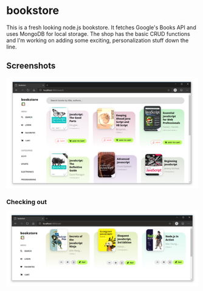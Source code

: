 # bookstore

This is a fresh looking node.js bookstore. It fetches Google's Books API and uses MongoDB for local storage. The shop has the basic CRUD functions and I'm working on adding some exciting, personalization stuff down the line.

## Screenshots

![](/screenshots/search.png)

### Checking out

![](/screenshots/checkout.png)
